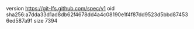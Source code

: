 version https://git-lfs.github.com/spec/v1
oid sha256:a7dda33d1ad8db62f4678dd4a4c08190e1f4f87dd9523d5bbd874536ed587a91
size 7394
